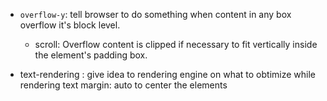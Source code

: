 - `overflow-y`: tell browser to do something when content in any box overflow it's block level.
    -   scroll: Overflow content is clipped if necessary to fit vertically inside the element's padding box.

- text-rendering : give idea to rendering engine on what to obtimize while rendering text
margin: auto to center the elements


